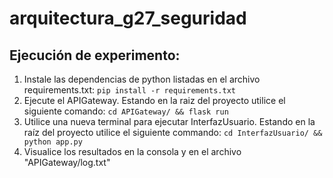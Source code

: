 # arquitectura_g27_seguridad

## Ejecución de experimento:
1) Instale las dependencias de python listadas en el archivo requirements.txt: ``` pip install -r requirements.txt ```
2) Ejecute el APIGateway. Estando en la raiz del proyecto utilice el siguiente comando: ``` cd APIGateway/ && flask run ```
3) Utilice una nueva terminal para ejecutar InterfazUsuario. Estando en la raíz del proyecto utilice el siguiente commando: ``` cd InterfazUsuario/ && python app.py ```
4) Visualice los resultados en la consola y en el archivo "APIGateway/log.txt"
